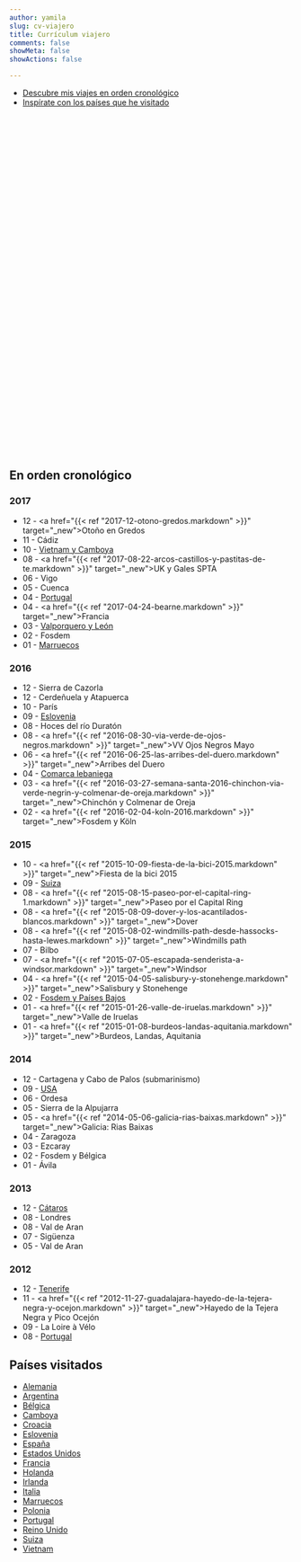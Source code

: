 ```yaml
---
author: yamila
slug: cv-viajero
title: Currículum viajero
comments: false
showMeta: false
showActions: false

---
```


<link rel="stylesheet" href="//cdnjs.cloudflare.com/ajax/libs/jqueryui/1.12.1/jquery-ui.css" />
<link rel="stylesheet" href="//cdnjs.cloudflare.com/ajax/libs/leaflet/1.2.0/leaflet.css" />
<style>
@media screen and (max-width: 600px) {
  #map {
    visibility: hidden;
    clear: both;
    float: left;
    margin: 10px auto 5px 20px;
    width: 28%;
    display: none;
  }
}
</style>

* [Descubre mis viajes en orden cronológico](#en-orden-cronológico)
* [Inspírate con los países que he visitado](#países-visitados)

<div id="map" style="height: 600px; width: 1000px"></div>

## En orden cronológico
### 2017
<DIV class="cv-list">

* 12 - <a href="{{< ref "2017-12-otono-gredos.markdown" >}}" target="_new">Otoño en Gredos</a>
* 11 - Cádiz
* 10 - <a href="/trips/vietnam-2017" target="_new">Vietnam y Camboya</a>
* 08 - <a href="{{< ref "2017-08-22-arcos-castillos-y-pastitas-de-te.markdown" >}}" target="_new">UK y Gales SPTA</a>
* 06 - Vigo
* 05 - Cuenca
* 04 - <a href="/trips/portugal-2017" target="_new">Portugal</a>
* 04 - <a href="{{< ref "2017-04-24-bearne.markdown" >}}" target="_new">Francia</a>
* 03 - <a href="/trips/león-2017" target="_new">Valporquero y León</a>
* 02 - Fosdem
* 01 - <a href="/trips/marruecos-2017" target="_new">Marruecos</a>

</DIV>

### 2016
<DIV class="cv-list">

* 12 - Sierra de Cazorla
* 12 - Cerdeñuela y Atapuerca
* 10 - París
* 09 - <a href="/trips/eslovenia-2016" target="_new">Eslovenia</a>
* 08 - Hoces del río Duratón
* 08 - <a href="{{< ref "2016-08-30-via-verde-de-ojos-negros.markdown" >}}" target="_new">VV Ojos Negros Mayo</a>
* 06 - <a href="{{< ref "2016-06-25-las-arribes-del-duero.markdown" >}}" target="_new">Arribes del Duero</a>
* 04 - <a href="/trips/comarca-lebaniega-2016" target="_new">Comarca lebaniega</a>
* 03 - <a href="{{< ref "2016-03-27-semana-santa-2016-chinchon-via-verde-negrin-y-colmenar-de-oreja.markdown" >}}" target="_new">Chinchón y Colmenar de Oreja</a>
* 02 - <a href="{{< ref "2016-02-04-koln-2016.markdown" >}}" target="_new">Fosdem y Köln</a>

</DIV>

### 2015
<DIV class="cv-list">

* 10 - <a href="{{< ref "2015-10-09-fiesta-de-la-bici-2015.markdown" >}}" target="_new">Fiesta de la bici 2015</a>
* 09 - <a href="/trips/suiza-2015" target="_new">Suiza</a>
* 08 - <a href="{{< ref "2015-08-15-paseo-por-el-capital-ring-1.markdown" >}}" target="_new">Paseo por el Capital Ring</a>
* 08 - <a href="{{< ref "2015-08-09-dover-y-los-acantilados-blancos.markdown" >}}" target="_new">Dover</a>
* 08 - <a href="{{< ref "2015-08-02-windmills-path-desde-hassocks-hasta-lewes.markdown" >}}" target="_new">Windmills path</a>
* 07 - Bilbo
* 07 - <a href="{{< ref "2015-07-05-escapada-senderista-a-windsor.markdown" >}}" target="_new">Windsor</a>
* 04 - <a href="{{< ref "2015-04-05-salisbury-y-stonehenge.markdown" >}}" target="_new">Salisbury y Stonehenge</a>
* 02 - <a href="/trips/países-bajos-2015" target="_new">Fosdem y Países Bajos</a>
* 01 - <a href="{{< ref "2015-01-26-valle-de-iruelas.markdown" >}}" target="_new">Valle de Iruelas</a>
* 01 - <a href="{{< ref "2015-01-08-burdeos-landas-aquitania.markdown" >}}" target="_new">Burdeos, Landas, Aquitania</a>

</DIV>

### 2014
<DIV class="cv-list">

* 12 - Cartagena y Cabo de Palos (submarinismo)
* 09 - <a href="/trips/usa-2014" target="_new">USA</a>
* 06 - Ordesa
* 05 - Sierra de la Alpujarra
* 05 - <a href="{{< ref "2014-05-06-galicia-rias-baixas.markdown" >}}" target="_new">Galicia: Rias Baixas</a>
* 04 - Zaragoza
* 03 - Ezcaray
* 02 - Fosdem y Bélgica
* 01 - Ávila

</DIV>

### 2013
<DIV class="cv-list">

* 12 - <a href="/trips/ruta-de-los-cátaros-2013" target="_new">Cátaros</a>
* 08 - Londres
* 08 - Val de Aran
* 07 - Sigüenza
* 05 - Val de Aran

</DIV>

### 2012
<DIV class="cv-list">

* 12 - <a href="/trips/tenerife-2012" target="_new">Tenerife</a>
* 11 - <a href="{{< ref "2012-11-27-guadalajara-hayedo-de-la-tejera-negra-y-ocejon.markdown" >}}" target="_new">Hayedo de la Tejera Negra y Pico Ocejón</a>
* 09 - La Loire à Vélo
* 08 - <a href="/trips/portugal-2012" target="_new">Portugal</a>

</DIV>

## Países visitados
<DIV class="cv-list">


* <a href="/tags/alemania" target="_new">Alemania</a>
* <a href="/tags/argentina" target="_new">Argentina</a>
* <a href="/tags/belgica" target="_new">Bélgica</a>
* <a href="/tags/camboya" target="_new">Camboya</a>
* <a href="/tags/croacia" target="_new">Croacia</a>
* <a href="/tags/eslovenia" target="_new">Eslovenia</a>
* <a href="/tags/españa" target="_new">España</a>
* <a href="/tags/USA" target="_new">Estados Unidos</a>
* <a href="/tags/francia" target="_new">Francia</a>
* <a href="/tags/paises-bajos" target="_new">Holanda</a>
* <a href="/tags/irlanda" target="_new">Irlanda</a>
* <a href="/tags/italia" target="_new">Italia</a>
* <a href="/tags/marruecos" target="_new">Marruecos</a>
* <a href="/tags/polonia" target="_new">Polonia</a>
* <a href="/tags/portugal" target="_new">Portugal</a>
* <a href="/tags/reino-unido" target="_new">Reino Unido</a>
* <a href="/tags/suiza" target="_new">Suiza</a>
* <a href="/tags/vietnam" target="_new">Vietnam</a>

</DIV>

<script src="//cdnjs.cloudflare.com/ajax/libs/jquery/3.2.1/jquery.min.js" ></script>
<script src="//cdnjs.cloudflare.com/ajax/libs/jqueryui/1.12.1/jquery-ui.js" ></script>
<script src="//cdnjs.cloudflare.com/ajax/libs/leaflet/1.2.0/leaflet.js" ></script>
<script src="/js/visited.js" type="text/javascript"></script>
<script>
function onEachFeature(feature, layer) {
    var popupContent = feature.properties.name;
    layer.bindPopup(popupContent);
}
var mymap = L.map('map').setView([20, 0], 2);
L.tileLayer('//api.tiles.mapbox.com/v4/{id}/{z}/{x}/{y}.png?access_token={accessToken}', {
    attribution: 'Map data &copy; <a href="http://openstreetmap.org">OpenStreetMap</a> contributors, <a href="http://creativecommons.org/licenses/by-sa/2.0/">CC-BY-SA</a>, Imagery © <a href="http://mapbox.com">Mapbox</a>',
    maxZoom: 18,
    id: 'mapbox.outdoors',
    accessToken: 'pk.eyJ1IjoieWFtaWxhIiwiYSI6IjUzNDE5ZDRkZjBiZjBiZDY0YTBhZjBmNmUyZGYzYTZiIn0.okLJEzGsBQ6IOgn1mhToIQ'
}).addTo(mymap);
L.geoJSON(features, {
    onEachFeature: onEachFeature
}).addTo(mymap);
</script>
